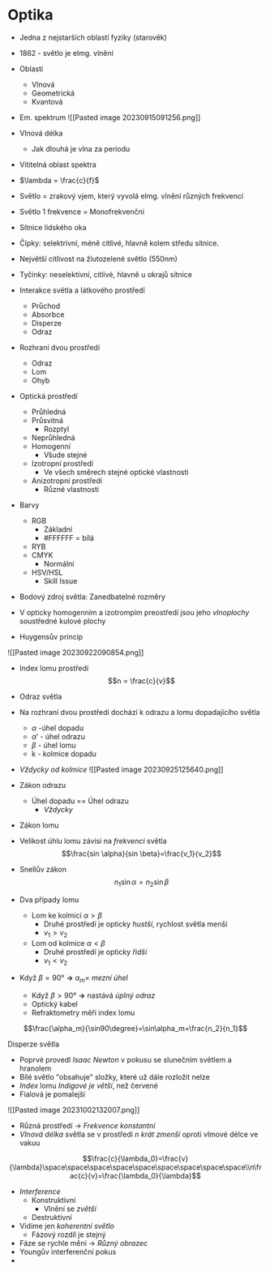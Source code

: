 # Optika
- Jedna z nejstarších oblastí fyziky (starověk)
- 1862 - světlo je elmg. vlnění
- Oblasti
	- Vlnová
	- Geometrická
	- Kvantová
- Em. spektrum
![[Pasted image 20230915091256.png]]
- Vlnová délka
	- Jak dlouhá je vlna za periodu
- Vititelná oblast spektra
- $\lambda = \frac{c}{f}$ 
- Světlo = zrakový vjem, který vyvolá elmg. vlnění různých frekvencí
- Světlo 1 frekvence = Monofrekvenční
- Sítnice lidského oka
- Čípky: selektrivní, méně citlivé, hlavně kolem středu sítnice.
- Největší citlivost na žlutozelené světlo (550nm)
- Tyčinky: neselektivní, citlivé, hlavně u okrajů sítnice
- Interakce světla a látkového prostředí
	- Průchod
	- Absorbce
	- Disperze
	- Odraz
- Rozhraní dvou prostředí
	- Odraz
	- Lom
	- Ohyb
- Optická prostředí
	- Průhledná
	- Průsvitná
		- Rozptyl
	- Neprůhledná
	- Homogenní
		- Všude stejné
	- Izotropní prostředí
		- Ve všech směrech stejné optické vlastnosti
	- Anizotropní prostředí
		- Různé vlastnosti
- Barvy
	- RGB
		- Základní
		- #FFFFFF = bílá
	- RYB
	- CMYK
		- Normální
	- HSV/HSL
		- Skill Issue

- Bodový zdroj světla: Zanedbatelné rozměry
- V opticky homogenním a izotrompím preostředí jsou jeho *vlnoplochy* soustředné kulové plochy
- Huygensův princip

![[Pasted image 20230922090854.png]]

- Index lomu prostředí
$$n = \frac{c}{v}$$
- Odraz světla
- Na rozhraní dvou prostředí dochází k odrazu a lomu dopadajícího světla
	- $\alpha$ -úhel dopadu
	- $\alpha'$ - úhel odrazu
	- $\beta$ - úhel lomu
	- k - kolmice dopadu
- *Vždycky od kolmice*
![[Pasted image 20230925125640.png]]
- Zákon odrazu
	- Úhel dopadu == Úhel odrazu
		- *Vždycky*
- Zákon lomu
- Velikost úhlu lomu závisí na *frekvenci* světla
$$\frac{sin \alpha}{sin \beta}=\frac{v_1}{v_2}$$
- Snellův zákon
$$n_1\sin\alpha=n_2\sin\beta$$
- Dva případy lomu
	- Lom ke kolmici $\alpha>\beta$
		- Druhé prostředí je opticky *hustší*, rychlost světla menší
		- $v_1 > v_2$
	- Lom od kolmice $\alpha<\beta$
		- Druhé prostředí je opticky *řidší*
		- $v_1 < v_2$ 

- Když $\beta=90°$ **->** $\alpha_m =$ *mezní úhel*
	- Když $\beta>90°$ **->** nastává *úplný odraz*
	- Optický kabel
	- Refraktometry měří index lomu

$$\frac{\alpha_m}{\sin90\degree}=\sin\alpha_m=\frac{n_2}{n_1}$$

Disperze světla
- Poprvé provedl *Isaac Newton* v pokusu se slunečním světlem a hranolem
- Bílé světlo "obsahuje" složky, které už dále rozložit nelze
- *Index* lomu *Indigové je větší*, než červené
- Fialová je pomalejší

![[Pasted image 20231002132007.png]]

- Různá prostředí -> *Frekvence konstantní*
- *Vlnová délka* světla se v prostředí *n krát zmenší* oproti vlmové délce ve vakuu

$$\frac{c}{\lambda_0}=\frac{v}{\lambda}\space\space\space\space\space\space\space\space\space\\n\frac{c}{v}=\frac{\lambda_0}{\lambda}$$
- *Interference*
	- Konstruktivní
		- Vlnění se *zvětší*
	- Destruktivní
- Vidíme jen *koherentní světlo*
	- Fázový rozdíl je stejný
- Fáze se rychle mění -> *Různý obrazec*
- Youngův interferenční pokus
- 